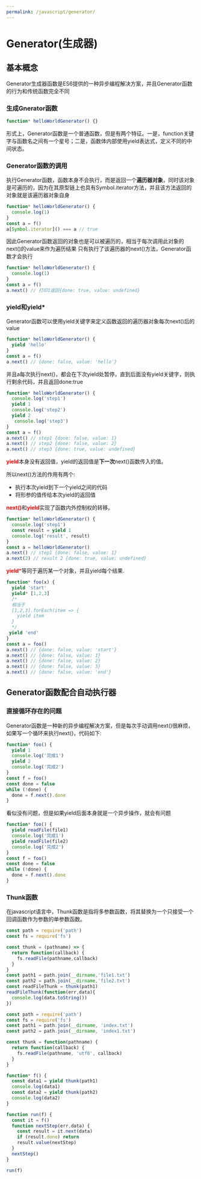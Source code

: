 ```yaml
---
permalink: /javascript/generator/
---
```

# Generator(生成器)
## 基本概念
Generator生成器函数是ES6提供的一种异步编程解决方案，并且Generator函数的行为和传统函数完全不同
### 生成Gnerator函数
```javascript
function* helloWorldGenerator() {}
```
形式上，Generator函数是一个普通函数，但是有两个特征。一是，function关键字与函数名之间有一个星号；二是，函数体内部使用yield表达式，定义不同的中间状态。
### Generator函数的调用
执行Generator函数，函数本身不会执行，而是返回一个**遍历器对象**，同时该对象是可遍历的，因为在其原型链上也具有Symbol.iterator方法，并且该方法返回的对象就是该遍历器对象自身
```javascript
function* helloWorldGenerator() {
  console.log(1)
}
const a = f()
a[Symbol.iterator]() === a // true
```
因此Generator函数返回的对象也是可以被遍历的，相当于每次调用此对象的next()的value来作为遍历结果
只有执行了该遍历器的next()方法，Generator函数才会执行
```javascript
function* helloWorldGenerator() {
  console.log(1)
}
const a = f()
a.next() // 打印1返回{done: true, value: undefined}
```
### yield和yield*
Generator函数可以使用yield关键字来定义函数返回的遍历器对象每次next()后的value
```javascript
function* helloWorldGenerator() {
  yield 'hello'
}
const a = f()
a.next() // {done: false, value: 'hello'}
```
并且a每次执行next()，都会在下次yield处暂停，直到后面没有yield关键字，则执行剩余代码，并且返回done:true
```javascript
function* helloWorldGenerator() {
  console.log('step1')
  yield 1
  console.log('step2')
  yield 2
   console.log('step3')
}
const a = f()
a.next() // step1 {done: false, value: 1}
a.next() // step2 {done: false, value: 2}
a.next() // step3 {done: true, value: undefined}
```
<span style="color:red;">**yield**</span>本身没有返回值，yield的返回值是**下一次**next()函数传入的值。

所以next()方法的作用有两个:<br/>
- 执行本次yield到下一个yield之间的代码
- 将形参的值传给本次yield的返回值

<span style="color:red">**next()**</span>和<span style="color:red;">**yield**</span>实现了函数内外控制权的转移。

```javascript
function* helloWorldGenerator() {
  console.log('step1')
  const result = yield 1
  console.log('result', result)
}
const a = helloWorldGenerator()
a.next() // step1 {done: false, value: 1}
a.next(2) // result 2 {done: true, value: undefined}
```
<span style="color:red;">**yield***</span>等同于遍历某一个对象，并且yield每个结果.

```javascript
function* foo(x) {
  yield 'start'
  yield* [1,2,3]
  /*
  相当于
  [1,2,3].forEach(item => {
    yield item
  }
  */
 yield 'end'
}
const a = foo()
a.next() // {done: false, value: 'start'}
a.next() // {done: false, value: 1}
a.next() // {done: false, value: 2}
a.next() // {done: false, value: 3}
a.next() // {done: false, value: 'end'}
```
## Generator函数配合自动执行器
### 直接循环存在的问题
Generator函数是一种新的异步编程解决方案，但是每次手动调用next()很麻烦，如果写一个循环来执行next()，代码如下:
```javascript
function* foo() {
  yield 1
  console.log('完成1')
  yield 2
  console.log('完成2')
}
const f = foo()
const done = false
while (!done) {
  done = f.next().done
}
```
看似没有问题，但是如果yield后面本身就是一个异步操作，就会有问题
```javascript
function* foo() {
  yield readFile(file1)
  console.log('完成1')
  yield readFile(file2)
  console.log('完成2')
}
const f = foo()
const done = false
while (!done) {
  done = f.next().done
}
```
### Thunk函数
在javascript语言中，Thunk函数是指将多参数函数，将其替换为一个只接受一个回调函数作为参数的单参数函数。
```javascript
const path = require('path')
const fs = require('fs')

const thunk = (pathname) => {
  return function(callback) {
    fs.readFile(pathname,callback)
  }
}
const path1 = path.join(__dirname,'file1.txt')
const path2 = path.join(__dirname,'file2.txt')
const readFileThunk = thunk(path1)
readFileThunk(function(err,data){
  console.log(data.toString())
})
```
```javascript
const path = require('path')
const fs = require('fs')
const path1 = path.join(__dirname, 'index.txt')
const path2 = path.join(__dirname, 'index1.txt')

const thunk = function(pathname) {
  return function(callback) {
    fs.readFile(pathname, 'utf8', callback)
  }
}

function* f() {
  const data1 = yield thunk(path1)
  console.log(data1)
  const data2 = yield thunk(path2)
  console.log(data2)
}

function run(f) {
  const it = f()
  function nextStep(err,data) {
    const result = it.next(data)
    if (result.done) return
    result.value(nextStep)
  }
  nextStep()
}

run(f)
```